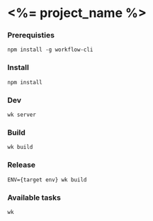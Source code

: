 # <%= project_name %>

### Prerequisties
```
npm install -g workflow-cli
```

### Install
```
npm install
```

### Dev
```
wk server
```

### Build
```
wk build
```

### Release
```
ENV={target env} wk build
```

### Available tasks
```
wk
```